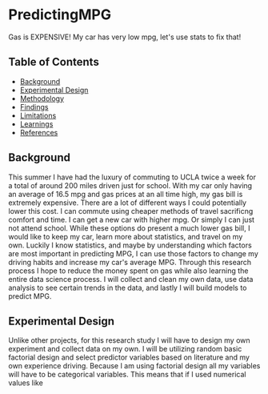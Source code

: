 # PredictingMPG
Gas is EXPENSIVE! My car has very low mpg, let's use stats to fix that! 

## Table of Contents
* [Background](#background)
* [Experimental Design](#experimental-design)
* [Methodology](#methodology)
* [Findings](#findings)
* [Limitations](#limitations)
* [Learnings](#learnings) 
* [References](#references)

## Background
This summer I have had the luxury of commuting to UCLA twice a week for a total of around 200 miles driven just for school. With my car only having an average of 16.5 mpg and gas prices at an all time high, my gas bill is extremely expensive. There are a lot of different ways I could potentially lower this cost. I can commute using cheaper methods of travel sacrificng comfort and time. I can get a new car with higher mpg. Or simply I can just not attend school. While these options do present a much lower gas bill, I would like to keep my car, learn more about statistics, and travel on my own. Luckily I know statistics, and maybe by understanding which factors are most important in predicting MPG, I can use those factors to change my driving habits and increase my car's average MPG. Through this research process I hope to reduce the money spent on gas while also learning the entire data science process. I will collect and clean my own data, use data analysis to see certain trends in the data, and lastly I will build models to predict MPG. 

## Experimental Design
Unlike other projects, for this research study I will have to design my own experiment and collect data on my own. I will be utilizing random basic factorial design and select predictor variables based on literature and my own experience driving. Because I am using factorial design all my variables will have to be categorical variables. This means that if I used numerical values like 
